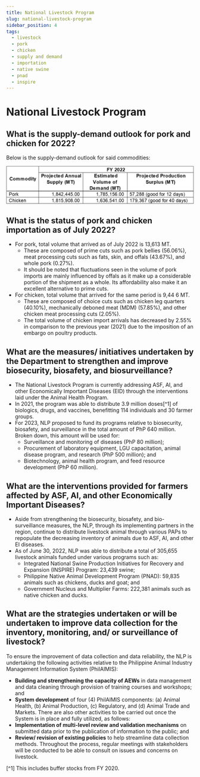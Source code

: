 ```yaml
---
title: National Livestock Program
slug: national-livestock-program
sidebar_position: 4
tags:
  - livestock
  - pork
  - chicken
  - supply and demand
  - importation
  - native swine
  - pnad
  - inspire
---
```


# National Livestock Program

## What is the supply-demand outlook for pork and chicken for 2022?

Below is the supply-demand outlook for said commodities:

![Supply-demand outlook](Picture1.png)

## What is the status of pork and chicken importation as of July 2022? 

- For pork, total volume that arrived as of July 2022 is 13,613 MT. 
  - These are composed of prime cuts such as pork bellies (56.06%),  meat processing cuts such as fats, skin, and offals (43.67%), and whole pork (0.27%).
  - It should be noted that fluctuations seen in the volume of pork imports are mainly influenced by offals as it make up a considerable portion of the shipment as a whole. Its affordability also make it an excellent alternative to prime cuts.
- For chicken, total volume that arrived for the same period is 9,44 6 MT. 
  - These are composed of  choice cuts such as chicken leg quarters (40.10%), mechanically deboned meat (MDM) (57.85%), and other chicken meat processing cuts (2.05%). 
  - The total volume of chicken import arrivals has decreased by 2.55% in comparison to the previous year (2021) due to the imposition of an embargo on poultry products.

## What are the measures/ initiatives undertaken by the Department to strengthen and improve biosecurity, biosafety, and biosurveillance?

- The National Livestock Program is currently addressing ASF, AI, and other Economically Important Diseases (EID) through the interventions laid under the Animal Health Program.
- In 2021, the program was able to distribute 3.9 million doses[^1] of biologics, drugs, and vaccines, benefitting 114 individuals and 30 farmer groups. 
- For 2023, NLP proposed to fund its programs relative to biosecurity, biosafety, and surveillance in the total amount of PhP 640 million. Broken down, this amount will be used for:
  - Surveillance and monitoring of diseases (PhP 80 million);
  - Procurement of laboratory equipment, LGU capacitation, animal disease program, and research (PhP 500 million); and
  - Biotechnology, animal health program, and feed resource development (PhP 60 million).

## What are the interventions provided for farmers affected by ASF, AI, and other Economically Important Diseases? 
- Aside from strengthening the biosecurity, biosafety, and bio-surveillance measures, the NLP, through its implementing partners in the region, continue to distribute livestock animal through various PAPs to repopulate the decreasing inventory of animals due to ASF, AI, and other EI diseases.
- As of June 30, 2022, NLP was able to distribute a total of 305,655 livestock animals funded under various programs such as:
  - Integrated National Swine Production Initiatives for Recovery and Expansion (INSPIRE) Program: 23,439 swine;
  - Philippine Native Animal Development Program (PNAD): 59,835 animals such as chickens, ducks and goat; and
  - Government Nucleus and Multiplier Farms: 222,381 animals such as native chicken and ducks.

## What are the strategies undertaken or will be undertaken to improve data collection for the inventory, monitoring, and/ or surveillance of livestock?
To ensure the improvement of data collection and data reliability, the NLP is undertaking the following activities relative to the Philippine Animal Industry Management Information System (PhilAIMIS):
- **Building and strengthening the capacity of AEWs** in data management and data cleaning through provision of training courses and workshops; and
- **System development** of four (4) PhilAIMIS components: (a) Animal Health, (b) Animal Production, (c)  Regulatory, and (d) Animal Trade and Markets. 
There are also other activities to be carried out once the System is in place and fully utilized, as follows:
- **Implementation of multi-level review and validation mechanisms** on submitted data prior to the publication of information to the public; and
- **Review/ revision of existing policies** to help streamline data collection methods.
Throughout the process, regular meetings with stakeholders will be conducted to be able to consult on issues and concerns on livestock.

[^1] This includes buffer stocks from FY 2020.